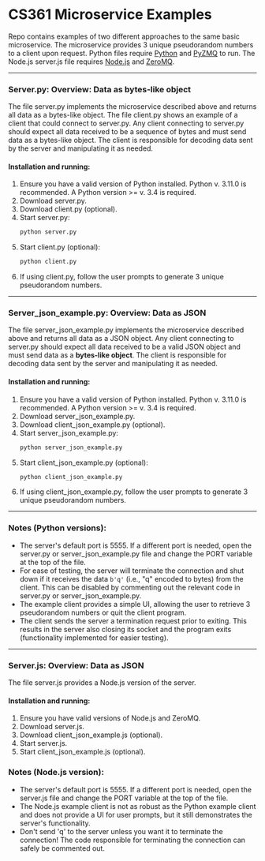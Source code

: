 # CS361 Microservice Examples
Repo contains examples of two different approaches to the same basic microservice. The microservice provides 3 unique pseudorandom numbers to a client upon request. Python files require [Python]("https://www.python.org/downloads/") and [PyZMQ]("https://github.com/zeromq/pyzmq#building-and-installation") to run. The Node.js server.js file requires [Node.js](https://nodejs.org/en/download/) and [ZeroMQ](https://zeromq.org/download/).

---
### Server.py: Overview: Data as bytes-like object
The file server.py implements the microservice described above and returns all data as a bytes-like object. The file client.py shows an example of a client that could connect to server.py. Any client connecting to server.py should expect all data received to be a sequence of bytes and must send data as a bytes-like object. The client is responsible for decoding data sent by the server and manipulating it as needed.

#### Installation and running:
1. Ensure you have a valid version of Python installed. Python v. 3.11.0 is recommended. A Python version >= v. 3.4 is required.
2. Download server.py.
3. Download client.py (optional).
4. Start server.py:  
    ```python 
    python server.py
    ```
5. Start client.py (optional):  
    ```python  
    python client.py
    ```
6. If using client.py, follow the user prompts to generate 3 unique pseudorandom numbers.   
---

### Server_json_example.py: Overview: Data as JSON
The file server_json_example.py implements the microservice described above and returns all data as a JSON object. Any client connecting to server.py should expect all data received to be a valid JSON object and must send data as a **bytes-like object**. The client is responsible for decoding data sent by the server and manipulating it as needed.

#### Installation and running:
1. Ensure you have a valid version of Python installed. Python v. 3.11.0 is recommended. A Python version >= v. 3.4 is required.
2. Download server_json_example.py.
3. Download client_json_example.py (optional).
4. Start server_json_example.py:  
    ```python 
    python server_json_example.py
    ```
5. Start client_json_example.py (optional):  
    ```python  
    python client_json_example.py
    ```
6. If using client_json_example.py, follow the user prompts to generate 3 unique pseudorandom numbers.

---
### Notes (Python versions):
  * The server's default port is 5555. If a different port is needed, open the server.py or server_json_example.py file and change the PORT variable at the top of the file.
  * For ease of testing, the server will terminate the connection and shut down if it receives the data ```b'q'``` (i.e., "q" encoded to bytes) from the client. This can be disabled by commenting out the relevant code in server.py or server_json_example.py.
  * The example client provides a simple UI, allowing the user to retrieve 3 pseudorandom numbers or quit the client program.
  * The client sends the server a termination request prior to exiting. This results in the server also closing its socket and the program exits (functionality implemented for easier testing).

---
### Server.js: Overview: Data as JSON  
The file server.js provides a Node.js version of the server.

#### Installation and running:
1. Ensure you have valid versions of Node.js and ZeroMQ.
2. Download server.js.
3. Download client_json_example.js (optional).
4. Start server.js.
5. Start client_json_example.js (optional).

### Notes (Node.js version):
* The server's default port is 5555. If a different port is needed, open the server.js file and change the PORT variable at the top of the file.
* The Node.js example client is not as robust as the Python example client and does not provide a UI for user prompts, but it still demonstrates the server's functionality.
* Don't send 'q' to the server unless you want it to terminate the connection! The code responsible for terminating the connection can safely be commented out.
